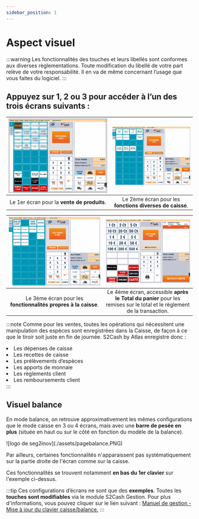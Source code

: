 ```yaml
---
sidebar_position: 1
---
```


# Aspect visuel


:::warning
Les fonctionnalités des touches et leurs libellés sont conformes aux diverses règlementations. Toute modification du libellé de votre part relève de votre responsabilité. Il en va de même concernant l’usage que vous faites du logiciel.
:::



## Appuyez sur 1, 2 ou 3 pour accéder à l’un des trois écrans suivants :

| ![illustration aspect test](./assets/aspetVisuel/1.PNG) |  ![illustration aspect test](./assets/aspetVisuel/2.PNG) | 
|:-----------:|:-----------:|
|Le 1er écran pour la **vente de produits**.| Le 2ème écran pour les **fonctions diverses de caisse**. | 


| ![illustration aspect test](./assets/aspetVisuel/4.PNG) | ![illustration aspect test](./assets/aspetVisuel/8.PNG) | 
|:-----------:|:-----------:|
|Le 3ème écran pour les **fonctionnalités propres à la caisse**. | Le 4ème écran, accessible **après le Total du panier** pour les remises sur le total et le règlement de la transaction. | 

:::note
Comme pour les ventes, toutes les opérations qui nécessitent une manipulation des espèces sont enregistrées dans la Caisse, de façon à ce que le tiroir soit juste en fin de journée.
S2Cash by Atlas enregistre donc :
<li>Les dépenses de caisse</li><li>Les recettes de caisse</li><li>Les prélèvements d’espèces</li><li>Les apports de monnaie</li><li>Les règlements client</li><li>Les remboursements client</li>
:::

## Visuel balance

En mode balance, on retrouve approximativement les mêmes configurations que le mode caisse en 3 ou 4 écrans, mais avec une **barre de pesée en plus** (située en haut ou sur le côté en fonction du modèle de la balance). 

<div className="contenaireImg">
    ![logo de seg2inov](./assets/pagebalance.PNG)
    </div>


Par ailleurs, certaines fonctionnalités n'apparaissent pas systématiquement sur la partie droite de l'écran comme sur la caisse. 

Ces fonctionnalités se trouvent notamment **en bas du 1er clavier** sur l'exemple ci-dessus. 

:::tip
Ces configurations d’écrans ne sont que des **exemples**. Toutes les **touches sont modifiables** via le module S2Cash Gestion. Pour plus d'informations, vous pouvez cliquer sur le lien suivant : [Manuel de gestion - Mise à jour du clavier caisse/balance.](https://aide.seg2inov.fr/docs/manuel-gestion/claviers/maj-clavier-caisse-balance/)
:::


&nbsp;